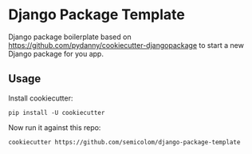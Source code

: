 # Django Package Template

Django package boilerplate based on https://github.com/pydanny/cookiecutter-djangopackage to start a new Django package for you app.

## Usage
Install cookiecutter:
```
pip install -U cookiecutter
```

Now run it against this repo:
```
cookiecutter https://github.com/semicolom/django-package-template
```
